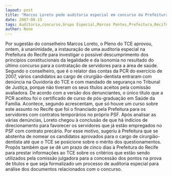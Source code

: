 ```yaml
---
layout: post
title: "Marcos Loreto pede auditoria especial em concurso da Prefeitura do Recife"
date: 2007-08-15
tags: Auditoria,concurso,Grupo Especial,Marcos Pontes,Prefeitura,Recife
author: None
---
```

Por sugest&atilde;o do conselheiro Marcos Loreto, o Pleno do TCE aprovou, ontem, &agrave; unanimidade, a instaura&ccedil;&atilde;o de uma auditoria especial na Prefeitura do Recife para investigar o poss&iacute;vel descumprimento dos princ&iacute;pios constitucionais da legalidade e da isonomia no resultado do &uacute;ltimo concurso para a contrata&ccedil;&atilde;o de servidores para a &aacute;rea de sa&uacute;de.
Segundo o conselheiro, que &eacute; o relator das contas da PCR do exerc&iacute;cio de 2007, v&aacute;rios candidatos ao cargo de cirurgi&atilde;o-dentista entraram com den&uacute;ncia na Ouvidoria do TCE e com mandado de seguran&ccedil;a no Tribunal de Justi&ccedil;a, porque n&atilde;o tiveram os seus t&iacute;tulos aceitos pela comiss&atilde;o avaliadora. De acordo com a vers&atilde;o dos denunciantes, o &uacute;nico t&iacute;tulo que a PCR aceitou foi o certificado de curso de p&oacute;s-gradua&ccedil;&atilde;o em Sa&uacute;de da Fam&iacute;lia. Acontece, segundo acrescentam, que s&oacute; houve um curso sobre este assunto no Recife que foi o financiado pela Prefeitura para os servidores com contratos tempor&aacute;rios no pr&oacute;prio PSF.
Ap&oacute;s analisar as v&aacute;rias den&uacute;ncias, Loreto chegou &agrave; conclus&atilde;o de que h&aacute; ind&iacute;cios de direcionamento para favorecer os servidores que j&aacute; est&atilde;o empregados no PSF com contrato prec&aacute;rio. Por esse motivo, sugeriu &agrave; Prefeitura que se abstenha de nomear os candidatos aprovados para o cargo de cirurgi&atilde;o-dentista at&eacute; que o TCE se posicione sobre o m&eacute;rito dos questionamentos. 
Prop&ocirc;s tamb&eacute;m que se d&ecirc; um prazo de cinco dias &agrave; Prefeitura do Recife para prestar informa&ccedil;&otilde;es ao TCE sobre os crit&eacute;rios que est&atilde;o sendo utilizados pela comiss&atilde;o julgadora para a concess&atilde;o dos pontos na prova de t&iacute;tulos e que seja formalizado um processo de auditoria especial para an&aacute;lise dos documentos relacionados com o concurso. 